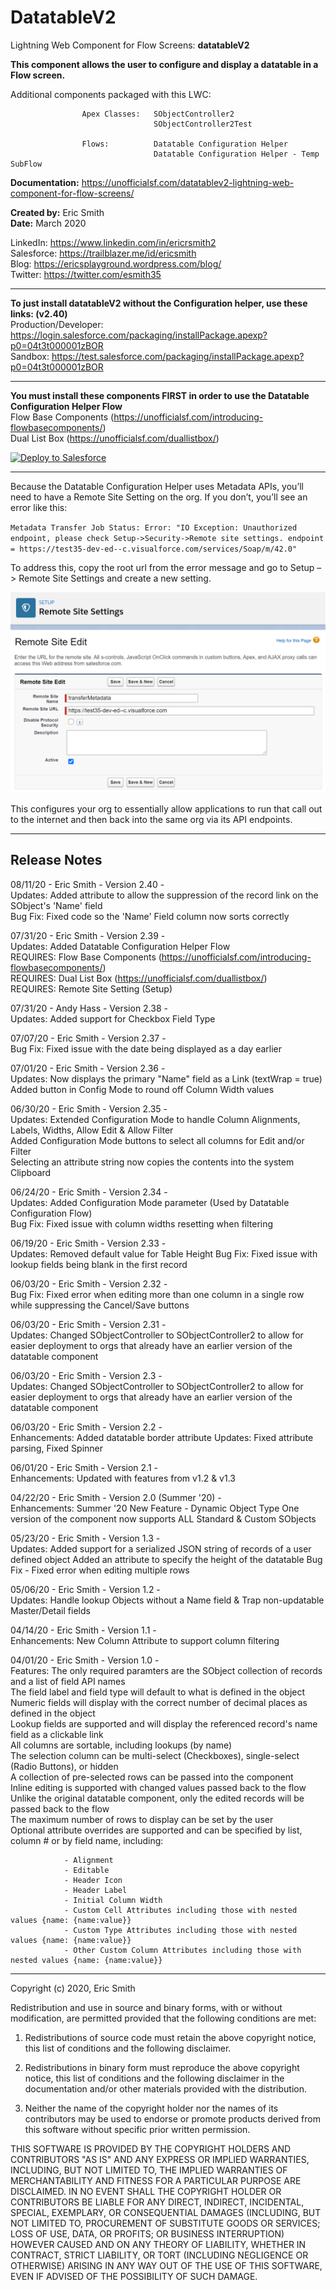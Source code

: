 # DatatableV2

Lightning Web Component for Flow Screens:       **datatableV2**

**This component allows the user to configure and display a datatable in a Flow screen.**

Additional components packaged with this LWC:

                    Apex Classes:   SObjectController2 
                                    SObjectController2Test
                            
                    Flows:          Datatable Configuration Helper
                                    Datatable Configuration Helper - Temp SubFlow
                                                  
**Documentation:**  https://unofficialsf.com/datatablev2-lightning-web-component-for-flow-screens/  
  
**Created by:**	Eric Smith  
**Date:**		March 2020
  
LinkedIn: https://www.linkedin.com/in/ericrsmith2  
Salesforce: https://trailblazer.me/id/ericsmith  
Blog: https://ericsplayground.wordpress.com/blog/  
Twitter: https://twitter.com/esmith35  

---
**To just install datatableV2 without the Configuration helper, use these links: (v2.40)**  
Production/Developer: https://login.salesforce.com/packaging/installPackage.apexp?p0=04t3t000001zBOR  
Sandbox: https://test.salesforce.com/packaging/installPackage.apexp?p0=04t3t000001zBOR  

---
**You must install these components FIRST in order to use the Datatable Configuration Helper Flow**     
Flow Base Components (https://unofficialsf.com/introducing-flowbasecomponents/)  
Dual List Box (https://unofficialsf.com/duallistbox/)    
  
<a href="https://githubsfdeploy.herokuapp.com">
  <img alt="Deploy to Salesforce"
       src="https://raw.githubusercontent.com/afawcett/githubsfdeploy/master/deploy.png">
</a>
 
---    
Because the Datatable Configuration Helper uses Metadata APIs, you’ll need to have a Remote Site Setting on the org. If you don’t, you’ll see an error like this:
    
`Metadata Transfer
Job Status: Error: "IO Exception: Unauthorized endpoint, please check Setup->Security->Remote site settings. endpoint = https://test35-dev-ed--c.visualforce.com/services/Soap/m/42.0"`
    
To address this, copy the root url from the error message and go to Setup –> Remote Site Settings and create a new setting.

![Remote Site Setting](RemoteSiteSetting.PNG?raw=true)
    
This configures your org to essentially allow applications to run that call out to the internet and then back into the same org via its API endpoints.

---
## Release Notes
08/11/20 -  Eric Smith -    Version 2.40 -  
            Updates:        Added attribute to allow the suppression of the record link on the SObject's 'Name' field  
            Bug Fix:        Fixed code so the 'Name' Field column now sorts correctly  
              
07/31/20 -  Eric Smith -    Version 2.39 -   
            Updates:        Added Datatable Configuration Helper Flow  
            REQUIRES:       Flow Base Components (https://unofficialsf.com/introducing-flowbasecomponents/)  
            REQUIRES:       Dual List Box (https://unofficialsf.com/duallistbox/)   
            REQUIRES:       Remote Site Setting (Setup)
                  
07/31/20 -  Andy Hass -     Version 2.38 -  
            Updates:        Added support for Checkbox Field Type
                
07/07/20 -  Eric Smith -    Version 2.37 -    
            Bug Fix:        Fixed issue with the date being displayed as a day earlier   
              
07/01/20 -  Eric Smith -    Version 2.36 -  
            Updates:        Now displays the primary "Name" field as a Link (textWrap = true)  
                            Added button in Config Mode to round off Column Width values  
              
06/30/20 -  Eric Smith -    Version 2.35 -  
            Updates:        Extended Configuration Mode to handle Column Alignments, Labels, Widths, Allow Edit & Allow Filter  
                            Added Configuration Mode buttons to select all columns for Edit and/or Filter  
                            Selecting an attribute string now copies the contents into the system Clipboard  
                              
06/24/20 -  Eric Smith -    Version 2.34 -  
            Updates:        Added Configuration Mode parameter (Used by Datatable Configuration Flow)  
            Bug Fix:        Fixed issue with column widths resetting when filtering  
  
06/19/20 -  Eric Smith -    Version 2.33 -  
            Updates:        Removed default value for Table Height
            Bug Fix:        Fixed issue with lookup fields being blank in the first record                                                    
  
06/03/20 -  Eric Smith -    Version 2.32 -  
            Bug Fix:        Fixed error when editing more than one column in a single row while suppressing the Cancel/Save buttons
  
06/03/20 -  Eric Smith -    Version 2.31 -  
            Updates:        Changed SObjectController to SObjectController2 to allow for easier deployment to orgs 
                            that already have an earlier version of the datatable component    
                                                                                   
06/03/20 -  Eric Smith -    Version 2.3 -  
            Updates:        Changed SObjectController to SObjectController2 to allow for easier deployment to orgs 
                            that already have an earlier version of the datatable component
  
06/03/20 -  Eric Smith -    Version 2.2 -  
            Enhancements:   Added datatable border attribute
            Updates:        Fixed attribute parsing, Fixed Spinner
  
06/01/20 -  Eric Smith -    Version 2.1 -  
            Enhancements:   Updated with features from v1.2 & v1.3                                                
  
04/22/20 -  Eric Smith -    Version 2.0 (Summer '20) -  
            Enhancements:   Summer '20 New Feature - Dynamic Object Type
                            One version of the component now supports ALL Standard & Custom SObjects
  
05/23/20 -  Eric Smith -    Version 1.3 -  
            Updates:        Added support for a serialized JSON string of records of a user defined object
                            Added an attribute to specify the height of the datatable
                            Bug Fix - Fixed error when editing multiple rows           
  
05/06/20 -  Eric Smith -    Version 1.2 -  
            Updates:        Handle lookup Objects without a Name field & 
                            Trap non-updatable Master/Detail fields
  
04/14/20 -  Eric Smith -    Version 1.1 -  
            Enhancements:   New Column Attribute to support column filtering  
  
04/01/20 -  Eric Smith -    Version 1.0 -  
Features:   The only required paramters are the SObject collection of records and a list of field API names  
            The field label and field type will default to what is defined in the object  
            Numeric fields will display with the correct number of decimal places as defined in the object  
            Lookup fields are supported and will display the referenced record's name field as a clickable link  
            All columns are sortable, including lookups (by name)  
            The selection column can be multi-select (Checkboxes), single-select (Radio Buttons), or hidden  
            A collection of pre-selected rows can be passed into the component  
            Inline editing is supported with changed values passed back to the flow  
            Unlike the original datatable component, only the edited records will be passed back to the flow  
            The maximum number of rows to display can be set by the user  
            Optional attribute overrides are supported and can be specified by list, column # or by field name, including:  

                - Alignment               
                - Editable
                - Header Icon
                - Header Label
                - Initial Column Width
                - Custom Cell Attributes including those with nested values {name: {name:value}}               
                - Custom Type Attributes including those with nested values {name: {name:value}}
                - Other Custom Column Attributes including those with nested values {name: {name:value}}
  
---

Copyright (c) 2020, Eric Smith

Redistribution and use in source and binary forms, with or without modification, are permitted provided 
that the following conditions are met:

1. Redistributions of source code must retain the above copyright notice, this list of conditions and the following disclaimer.

2. Redistributions in binary form must reproduce the above copyright notice, this list of conditions and the following disclaimer 
in the documentation and/or other materials provided with the distribution.

3. Neither the name of the copyright holder nor the names of its contributors may be used to endorse or promote products derived 
from this software without specific prior written permission.

THIS SOFTWARE IS PROVIDED BY THE COPYRIGHT HOLDERS AND CONTRIBUTORS "AS IS" AND ANY EXPRESS OR IMPLIED WARRANTIES, INCLUDING, 
BUT NOT LIMITED TO, THE IMPLIED WARRANTIES OF MERCHANTABILITY AND FITNESS FOR A PARTICULAR PURPOSE ARE DISCLAIMED. IN NO EVENT 
SHALL THE COPYRIGHT HOLDER OR CONTRIBUTORS BE LIABLE FOR ANY DIRECT, INDIRECT, INCIDENTAL, SPECIAL, EXEMPLARY, OR CONSEQUENTIAL 
DAMAGES (INCLUDING, BUT NOT LIMITED TO, PROCUREMENT OF SUBSTITUTE GOODS OR SERVICES; LOSS OF USE, DATA, OR PROFITS; OR BUSINESS 
INTERRUPTION) HOWEVER CAUSED AND ON ANY THEORY OF LIABILITY, WHETHER IN CONTRACT, STRICT LIABILITY, OR TORT (INCLUDING 
NEGLIGENCE OR OTHERWISE) ARISING IN ANY WAY OUT OF THE USE OF THIS SOFTWARE, EVEN IF ADVISED OF THE POSSIBILITY OF SUCH DAMAGE.

